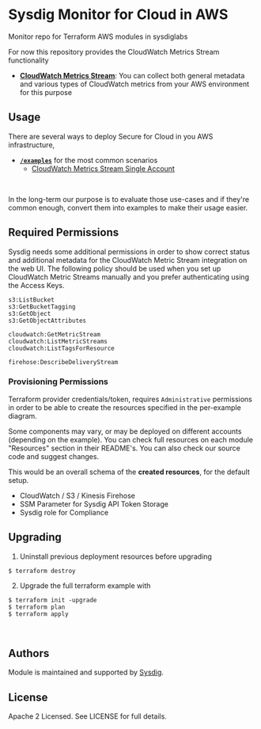 # Sysdig Monitor for Cloud in AWS 
Monitor repo for Terraform AWS modules in sysdiglabs

For now this repository provides the CloudWatch Metrics Stream functionality

* **[CloudWatch Metrics Stream](https://docs.sysdig.com/en/docs/sysdig-monitor/integrations/cloud-accounts/connect-aws-account/cloudwatch-monitoring/)**:  You can collect both general metadata and various types of CloudWatch metrics from your AWS environment for this purpose <br/>

## Usage

There are several ways to deploy Secure for Cloud in you AWS infrastructure,
- **[`/examples`](https://github.com/sysdiglabs/terraform-aws-monitor-for-cloud/tree/master/examples)** for the most common scenarios
  - [CloudWatch Metrics Stream Single Account](https://github.com/sysdiglabs/terraform-aws-monitor-for-cloud/tree/master/examples/cloudwatch-metrics-stream-single-account/)

<br/>

In the long-term our purpose is to evaluate those use-cases and if they're common enough, convert them into examples to make their usage easier.

## Required Permissions

Sysdig needs some additional permissions in order to show correct status and additional metadata for the CloudWatch Metric Stream integration on the web UI. The following policy should be used when you set up CloudWatch Metric Streams manually and you prefer authenticating using the Access Keys.

```
s3:ListBucket
s3:GetBucketTagging
s3:GetObject
s3:GetObjectAttributes

cloudwatch:GetMetricStream
cloudwatch:ListMetricStreams
cloudwatch:ListTagsForResource

firehose:DescribeDeliveryStream
```

### Provisioning Permissions

Terraform provider credentials/token, requires `Administrative` permissions in order to be able to create the
resources specified in the per-example diagram.

Some components may vary, or may be deployed on different accounts (depending on the example). You can check full resources on each module "Resources" section in their README's. You can also check our source code and suggest changes.

This would be an overall schema of the **created resources**, for the default setup.

- CloudWatch / S3 / Kinesis Firehose
- SSM Parameter for Sysdig API Token Storage
- Sysdig role for Compliance

## Upgrading

1. Uninstall previous deployment resources before upgrading
  ```
  $ terraform destroy
  ```

2. Upgrade the full terraform example with
  ```
  $ terraform init -upgrade
  $ terraform plan
  $ terraform apply
  ```

<br/>

## Authors

Module is maintained and supported by [Sysdig](https://sysdig.com).

## License

Apache 2 Licensed. See LICENSE for full details.


